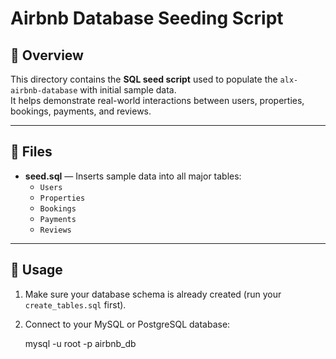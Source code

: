 # Airbnb Database Seeding Script

## 📘 Overview
This directory contains the **SQL seed script** used to populate the `alx-airbnb-database` with initial sample data.  
It helps demonstrate real-world interactions between users, properties, bookings, payments, and reviews.

---

## 📂 Files
- **seed.sql** — Inserts sample data into all major tables:
  - `Users`
  - `Properties`
  - `Bookings`
  - `Payments`
  - `Reviews`

---

## 🚀 Usage
1. Make sure your database schema is already created (run your `create_tables.sql` first).
2. Connect to your MySQL or PostgreSQL database:

   mysql -u root -p airbnb_db
